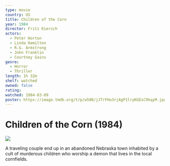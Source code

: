 ```yaml
---
type: movie
country: US
title: Children of the Corn
year: 1984
director: Fritz Kiersch
actors:
  - Peter Horton
  - Linda Hamilton
  - R.G. Armstrong
  - John Franklin
  - Courtney Gains
genre:
  - Horror
  - Thriller
length: 1h 32m
shelf: watched
owned: false
rating:
watched: 1984-03-09
poster: https://image.tmdb.org/t/p/w500/jJTrFHu3rjAgP1lryKGEsC9hqyM.jpg
---
```


# Children of the Corn (1984)

![](https://image.tmdb.org/t/p/w500/jJTrFHu3rjAgP1lryKGEsC9hqyM.jpg)

A traveling couple end up in an abandoned Nebraska town inhabited by a cult of murderous children who worship a demon that lives in the local cornfields.